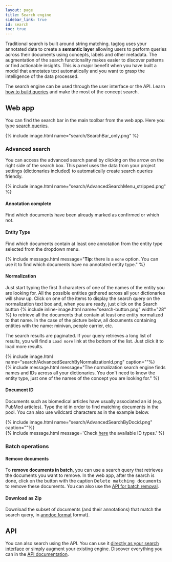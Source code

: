 ```yaml
---
layout: page
title: Search engine
sidebar_link: true
id: search
toc: true
---
```


<div class="two-third-col">
  <p>Traditional search is built around string matching. tagtog uses your annotated data to create a <strong>semantic layer</strong> allowing users to perform queries across their documents using concepts, labels and other metadata. The augmentation of the search functionality makes easier to discover patterns or find actionable insights. This is a major benefit when you have built a model that annotates text automatically and you want to grasp the intelligence of the data processed.</p>
  <p>The search engine can be used through the user interface or the API. Learn <a href="/search-queries.html">how to build queries</a> and make the most of the concept search.</p>
</div>
<div class="one-third-col">
</div>

<div class="two-third-col">
  <h2>Web app</h2>
  <p>You can find the search bar in the main toolbar from the web app. Here you type <a href="/search-queries.html">search queries</a>.</p>
  {% include image.html name="search/SearchBar_only.png" %}
</div>
<div class="one-third-col">

</div>
<div class="two-third-col">
  <h3>Advanced search</h3>
  <p>You can access the advanced search panel by clicking on the arrow on the right side of the search box. This panel uses the data from your project settings (dictionaries included) to automatically create search queries friendly.</p>
  {% include image.html name="search/AdvancedSearchMenu_stripped.png" %}
</div>
<div class="one-third-col">
</div>

<div class="two-third-col">
  <h4>Annotation complete</h4>
  <p>Find which documents have been already marked as confirmed or which not.</p>
</div>
<div class="one-third-col">
</div>

<div class="two-third-col">
  <h4>Entity Type</h4>
  <p>Find which documents contain at least one annotation from the entity type selected from the dropdown menu.</p>
</div>
<div class="one-third-col">
  {% include message.html message="<strong>Tip</strong>: there is a <code>none</code> option. You can use it to find which documents have no annotated entity type." %}
</div>

<div class="two-third-col">
  <h4>Normalization</h4>
  <p>Just start typing the first 3 characters of one of the names of the entity you are looking for. All the possible entities gathered across all your dictionaries will show up. Click on one of the items to display the search query on the normalization text box and, when you are ready, just click on the Search button {% include inline-image.html name="search-button.png" width="28" %} to retrieve all the documents that contain at least one entity normalized to that name. In the case of the picture below, all documents containing entities with the name: minivan, people carrier, etc.</p>
  <p>The search results are paginated. If your query retrieves a long list of results, you will find a <code>Load more</code> link at the bottom of the list. Just click it to load more results.</p>
  {% include image.html name="search/AdvancedSearchByNormalizationId.png" caption=""%}
</div>
<div class="one-third-col">
  {% include message.html message="The normalization search engine finds names and IDs across all your dictionaries. You don't need to know the entity type, just one of the names of the concept you are looking for." %}
</div>

<div class="two-third-col">
  <h4>Document ID</h4>
  <p>Documents such as biomedical articles have usually associated an id (e.g. PubMed articles). Type the id in order to find matching documents in the pool. You can also use wildcard characters as in the example below.</p>
  {% include image.html name="search/AdvancedSearchByDocid.png" caption=""%}
</div>
<div class="one-third-col">
  {% include message.html message='Check <a href="/API_documents_v1.html#idtype-parameter">here</a> the available ID types.' %}
</div>

<div class="two-third-col">
  <h3>Batch operations</h3>
</div>
<div class="one-third-col">
</div>

<div class="two-third-col">
  <h4>Remove documents</h4>
  <p>To <strong>remove documents in batch</strong>, you can use a search query that retrieves the documents you want to remove. In the web app, after the search is done, click on the button with the caption <kbd>Delete matching documents</kbd> to remove these documents. You can also use the <a title="API - Delete" href="/API_documents_v1.html#delete-documents-delete">API for batch removal</a>.</p>
</div>
<div class="one-third-col">
</div>

<div class="two-third-col">
  <h4>Download as Zip</h4>
  <p>Download the subset of documents (and their annotations) that match the search query, in <a title="tagtog - anndoc format" href="https://docs.tagtog.net/anndoc.html">anndoc format</a> format).</p>
</div>
<div class="one-third-col">
</div>

<div class="two-third-col">
  <h2>API</h2>
  <p>You can also search using the API. You can use it <a href="/#index-your-data">directly as your search interface</a> or simply augment your existing engine. Discover everything you can in the <a href="/API_documents_v1.html#search-documents-in-a-project-get">API documentation</a>.</p>
</div>
<div class="one-third-col">
</div>
